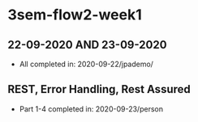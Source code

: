 # 3sem-flow2-week1

## 22-09-2020 AND 23-09-2020

* All completed in: 2020-09-22/jpademo/

## REST, Error Handling, Rest Assured

* Part 1-4 completed in: 2020-09-23/person
